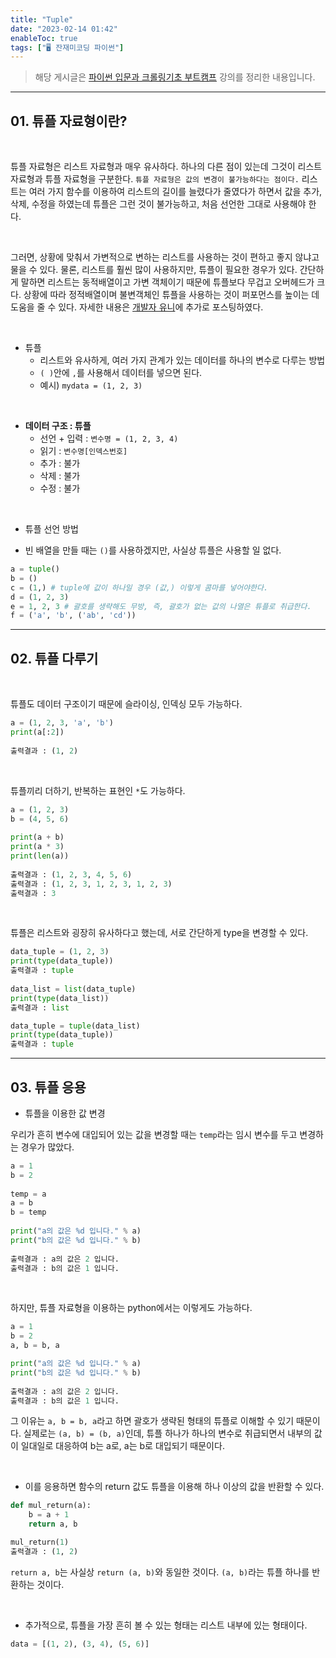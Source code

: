 ```yaml
---
title: "Tuple"
date: "2023-02-14 01:42"
enableToc: true
tags: ["🖥️ 잔재미코딩 파이썬"]
---
```


> 해당 게시글은 <a href='https://www.inflearn.com/course/python-crawling-basic' target='_blank'>파이썬 입문과 크롤링기초 부트캠프</a> 강의를 정리한 내용입니다.

<hr>

## 01. 튜플 자료형이란?

<br>

튜플 자료형은 리스트 자료형과 매우 유사하다. 하나의 다른 점이 있는데 그것이 리스트 자료형과 튜플 자료형을 구분한다. `튜플 자료형은 값의 변경이 불가능하다는 점이다.` 리스트는 여러 가지 함수를 이용하여 리스트의 길이를 늘렸다가 줄였다가 하면서 값을 추가, 삭제, 수정을 하였는데 튜플은 그런 것이 불가능하고, 처음 선언한 그대로 사용해야 한다.  

<br>

그러면, 상황에 맞춰서 가변적으로 변하는 리스트를 사용하는 것이 편하고 좋지 않냐고 물을 수 있다. 물론, 리스트를 훨씬 많이 사용하지만, 튜플이 필요한 경우가 있다. 간단하게 말하면 리스트는 동적배열이고 가변 객체이기 때문에 튜플보다 무겁고 오버헤드가 크다. 상황에 따라 정적배열이며 불변객체인 튜플을 사용하는 것이 퍼포먼스를 높이는 데 도움을 줄 수 있다. 자세한 내용은 <a href='https://jae-yoon.tistory.com/4' target='_blank'>개발자 유니</a>에 추가로 포스팅하였다.

<br>

- 튜플
	- 리스트와 유사하게, 여러 가지 관계가 있는 데이터를 하나의 변수로 다루는 방법
	- `( )`안에 `,`를 사용해서 데이터를 넣으면 된다.
	- 예시) `mydata = (1, 2, 3)`

<br>

- **데이터 구조 : 튜플**
	- 선언 + 입력 : `변수명 = (1, 2, 3, 4)`
	- 읽기 : `변수명[인덱스번호]`
	- 추가 : 불가
	- 삭제 : 불가
	- 수정 : 불가

<br>

- 튜플 선언 방법

- 빈 배열을 만들 때는 `()`를 사용하겠지만, 사실상 튜플은 사용할 일 없다.

```python
a = tuple()
b = ()
c = (1,) # tuple에 값이 하나일 경우 (값,) 이렇게 콤마를 넣어야한다.
d = (1, 2, 3)
e = 1, 2, 3 # 괄호를 생략해도 무방, 즉, 괄호가 없는 값의 나열은 튜플로 취급한다.
f = ('a', 'b', ('ab', 'cd'))
```

<hr>

## 02. 튜플 다루기

<br>

튜플도 데이터 구조이기 때문에 슬라이싱, 인덱싱 모두 가능하다.

```python
a = (1, 2, 3, 'a', 'b')
print(a[:2])
  
출력결과 : (1, 2)
```

<br>

튜플끼리 더하기, 반복하는 표현인 `*`도 가능하다.

```python
a = (1, 2, 3)
b = (4, 5, 6)
  
print(a + b)
print(a * 3)
print(len(a))
  
출력결과 : (1, 2, 3, 4, 5, 6)
출력결과 : (1, 2, 3, 1, 2, 3, 1, 2, 3)
출력결과 : 3
```

<br>

튜플은 리스트와 굉장히 유사하다고 했는데, 서로 간단하게 type을 변경할 수 있다.

```python
data_tuple = (1, 2, 3)
print(type(data_tuple))
출력결과 : tuple
  
data_list = list(data_tuple)
print(type(data_list))
출력결과 : list

data_tuple = tuple(data_list)
print(type(data_tuple))
출력결과 : tuple
```

<hr>

## 03. 튜플 응용

- 튜플을 이용한 값 변경

우리가 흔히 변수에 대입되어 있는 값을 변경할 때는 `temp`라는 임시 변수를 두고 변경하는 경우가 많았다.

```python
a = 1
b = 2
  
temp = a
a = b
b = temp
  
print("a의 값은 %d 입니다." % a)
print("b의 값은 %d 입니다." % b)
  
출력결과 : a의 값은 2 입니다.
출력결과 : b의 값은 1 입니다.
```

<br>

하지만, 튜플 자료형을 이용하는 python에서는 이렇게도 가능하다.

```python
a = 1
b = 2
a, b = b, a

print("a의 값은 %d 입니다." % a)
print("b의 값은 %d 입니다." % b)
  
출력결과 : a의 값은 2 입니다.
출력결과 : b의 값은 1 입니다.
```

그 이유는 `a, b = b, a`라고 하면 괄호가 생략된 형태의 튜플로 이해할 수 있기 때문이다. 실제로는 `(a, b) = (b, a)`인데, 튜플 하나가 하나의 변수로 취급되면서 내부의 값이 일대일로 대응하여 b는 a로, a는 b로 대입되기 때문이다.

<br>  

- 이를 응용하면 함수의 return 값도 튜플을 이용해 하나 이상의 값을 반환할 수 있다.

```python
def mul_return(a):
	b = a + 1
	return a, b

mul_return(1)
출력결과 : (1, 2)
```
  
`return a, b`는 사실상 `return (a, b)`와 동일한 것이다. `(a, b)`라는 튜플 하나를 반환하는 것이다.

<br>  

- 추가적으로, 튜플을 가장 흔히 볼 수 있는 형태는 리스트 내부에 있는 형태이다.

```python
data = [(1, 2), (3, 4), (5, 6)]
```